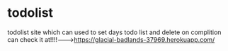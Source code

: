# todolist
todolist site which can used to set days todo list and delete on complition
can check it at!!!!--->https://glacial-badlands-37969.herokuapp.com/
